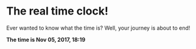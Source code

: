 # The real time clock!

Ever wanted to know what the time is? Well, your journey is about to end!

**The time is Nov 05, 2017, 18:19**